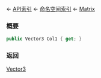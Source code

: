 ← [API索引](Api-Index) ← [命名空间索引](Namespace-Index) ← [Matrix](VRageMath.Matrix)

### 概要

```csharp
public Vector3 Col1 { get; }
```

### 返回

[Vector3](VRageMath.Vector3)

